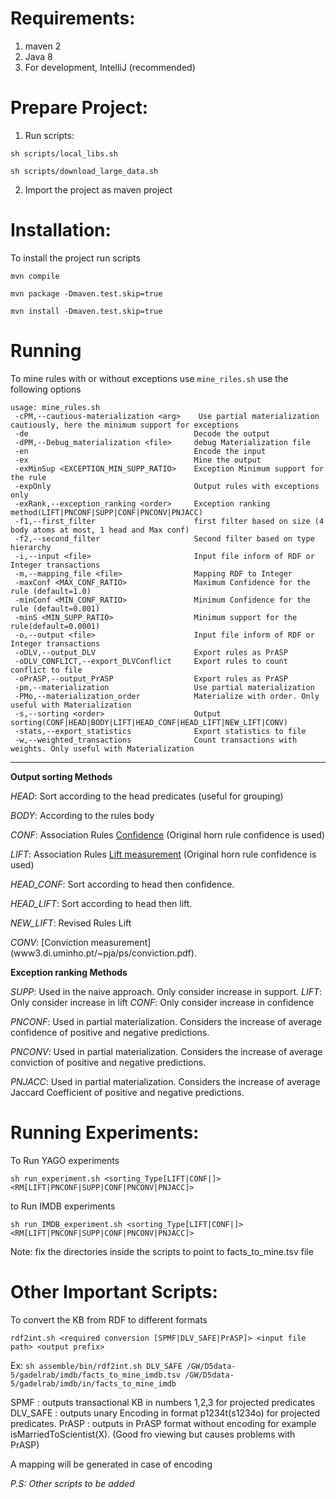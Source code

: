

**Requirements:**
=================

1. maven 2
2. Java 8
3. For development, IntelliJ (recommended)


**Prepare Project:**
====================

1. Run scripts:

 `sh scripts/local_libs.sh`

 `sh scripts/download_large_data.sh`
 

2. Import the project as maven project



**Installation:**
=================

To install the project run scripts

`mvn compile`

`mvn package -Dmaven.test.skip=true`

`mvn install -Dmaven.test.skip=true`


**Running**
===========

To mine rules with or without exceptions use `mine_riles.sh` use the following options

```
usage: mine_rules.sh
 -cPM,--cautious-materialization <arg>    Use partial materialization cautiously, here the minimum support for exceptions
 -de                                     Decode the output
 -dPM,--Debug_materialization <file>     debug Materialization file
 -en                                     Encode the input
 -ex                                     Mine the output
 -exMinSup <EXCEPTION_MIN_SUPP_RATIO>    Exception Minimum support for the rule
 -expOnly                                Output rules with exceptions only
 -exRank,--exception_ranking <order>     Exception ranking method(LIFT|PNCONF|SUPP|CONF|PNCONV|PNJACC)
 -f1,--first_filter                      first filter based on size (4 body atoms at most, 1 head and Max conf)
 -f2,--second_filter                     Second filter based on type hierarchy
 -i,--input <file>                       Input file inform of RDF or Integer transactions
 -m,--mapping_file <file>                Mapping RDF to Integer
 -maxConf <MAX_CONF_RATIO>               Maximum Confidence for the rule (default=1.0)
 -minConf <MIN_CONF_RATIO>               Minimum Confidence for the rule (default=0.001)
 -minS <MIN_SUPP_RATIO>                  Minimum support for the rule(default=0.0001)
 -o,--output <file>                      Input file inform of RDF or Integer transactions
 -oDLV,--output_DLV                      Export rules as PrASP
 -oDLV_CONFLICT,--export_DLVConflict     Export rules to count conflict to file
 -oPrASP,--output_PrASP                  Export rules as PrASP
 -pm,--materialization                   Use partial materialization
 -PMo,--materialization_order            Materialize with order. Only useful with Materialization
 -s,--sorting <order>                    Output sorting(CONF|HEAD|BODY|LIFT|HEAD_CONF|HEAD_LIFT|NEW_LIFT|CONV)
 -stats,--export_statistics              Export statistics to file
 -w,--weighted_transactions              Count transactions with weights. Only useful with Materialization
 ```

****

**Output sorting Methods**

_HEAD_: Sort according to the head predicates (useful for grouping)

_BODY_: According to the rules body

_CONF_: Association Rules [Confidence](https://en.wikipedia.org/wiki/Association_rule_learning#Confidence) (Original horn rule confidence is used)

_LIFT_: Association Rules [Lift measurement](https://en.wikipedia.org/wiki/Association_rule_learning#Lift) (Original horn rule confidence is used)

_HEAD_CONF_: Sort according to head then confidence.

_HEAD_LIFT_: Sort according to head then lift.

_NEW_LIFT_: Revised Rules Lift

_CONV_: [Conviction measurement] (www3.di.uminho.pt/~pja/ps/conviction.pdf).

**Exception ranking Methods**

_SUPP_: Used in the naive approach. Only consider increase in support.
_LIFT_: Only consider increase in lift 
_CONF_: Only consider increase in confidence 

_PNCONF_: Used in partial materialization. Considers the increase of average confidence of positive and negative predictions. 

_PNCONV_: Used in partial materialization. Considers the increase of average conviction of positive and negative predictions. 

_PNJACC_: Used in partial materialization. Considers the increase of average Jaccard Coefficient of positive and negative predictions. 



**Running Experiments:**
==========================

To Run YAGO experiments

`sh run_experiment.sh <sorting_Type[LIFT|CONF|]> <RM[LIFT|PNCONF|SUPP|CONF|PNCONV|PNJACC]>` 

to Run IMDB experiments 

`sh run_IMDB_experiment.sh <sorting_Type[LIFT|CONF|]> <RM[LIFT|PNCONF|SUPP|CONF|PNCONV|PNJACC]>` 

Note: fix the directories inside the scripts to point to facts_to_mine.tsv file



**Other Important Scripts:**
=======================

To convert the KB from RDF to different formats

`rdf2int.sh <required conversion [SPMF|DLV_SAFE|PrASP]> <input file path> <output prefix>`

Ex: `sh assemble/bin/rdf2int.sh DLV_SAFE /GW/D5data-5/gadelrab/imdb/facts_to_mine_imdb.tsv /GW/D5data-5/gadelrab/imdb/in/facts_to_mine_imdb`

SPMF : outputs transactional KB in numbers 1,2,3 for projected predicates
DLV_SAFE : outputs unary Encoding in format p1234t(s1234o) for projected predicates.
PrASP : outputs in PrASP format without encoding for example isMarriedToScientist(X). (Good fro viewing but causes problems with PrASP)

A mapping will be generated in case of encoding

_P.S: Other scripts to be added_


